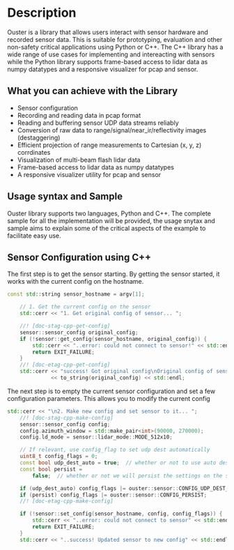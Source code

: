 Description
========

Ouster is a library that allows users interact with sensor hardware and recorded sensor data. This is suitable for prototyping, evaluation and other non-safety critical applications using Python or C++. The C++ library has a wide range of use cases for implementing and intereacting with sensors while the Python library supports frame-based access to lidar data as numpy datatypes and a responsive visualizer for pcap and sensor.


What you can achieve with the Library
--------

 - Sensor configuration
 - Recording and reading data in pcap format
 - Reading and buffering sensor UDP data streams reliably
 - Conversion of raw data to range/signal/near_ir/reflectivity images (destaggering)
 - Efficient projection of range measurements to Cartesian (x, y, z) corrdinates
 - Visualization of multi-beam flash lidar data
 - Frame-based access to lidar data as numpy datatypes
 - A responsive visualizer utility for pcap and sensor

Usage syntax and Sample
------------

Ouster library supports two languages, Python and C++. The complete sample for all the implementation will be provided, the usage snytax and sample aims to explain some of the critical aspects of the example to facilitate easy use. 


Sensor Configuration using C++
------------------------------

The first step is to get the sensor starting. By getting the sensor started, it works with the current config on the hostname. 

```cpp
const std::string sensor_hostname = argv[1];

    // 1. Get the current config on the sensor
    std::cerr << "1. Get original config of sensor... ";

    //! [doc-stag-cpp-get-config]
    sensor::sensor_config original_config;
    if (!sensor::get_config(sensor_hostname, original_config)) {
        std::cerr << "..error: could not connect to sensor!" << std::endl;
        return EXIT_FAILURE;
    }
    //! [doc-etag-cpp-get-config]
    std::cerr << "success! Got original config\nOriginal config of sensor:\n"
              << to_string(original_config) << std::endl;
```

The next step is to empty the current sensor configuration and set a few configuration parameters. This allows you to modify the current config

```cpp
std::cerr << "\n2. Make new config and set sensor to it... ";
    //! [doc-stag-cpp-make-config]
    sensor::sensor_config config;
    config.azimuth_window = std::make_pair<int>(90000, 270000);
    config.ld_mode = sensor::lidar_mode::MODE_512x10;

    // If relevant, use config_flag to set udp dest automatically
    uint8_t config_flags = 0;
    const bool udp_dest_auto = true;  // whether or not to use auto destination
    const bool persist =
        false;  // whether or not we will persist the settings on the sensor

    if (udp_dest_auto) config_flags |= ouster::sensor::CONFIG_UDP_DEST_AUTO;
    if (persist) config_flags |= ouster::sensor::CONFIG_PERSIST;
    //! [doc-etag-cpp-make-config]

    if (!sensor::set_config(sensor_hostname, config, config_flags)) {
        std::cerr << "..error: could not connect to sensor" << std::endl;
        return EXIT_FAILURE;
    }
    std::cerr << "..success! Updated sensor to new config" << std::endl;
```
